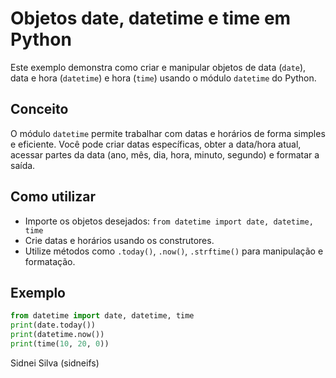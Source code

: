# Objetos date, datetime e time em Python

Este exemplo demonstra como criar e manipular objetos de data (`date`), data e hora (`datetime`) e hora (`time`) usando o módulo `datetime` do Python.

## Conceito

O módulo `datetime` permite trabalhar com datas e horários de forma simples e eficiente. Você pode criar datas específicas, obter a data/hora atual, acessar partes da data (ano, mês, dia, hora, minuto, segundo) e formatar a saída.

## Como utilizar

- Importe os objetos desejados: `from datetime import date, datetime, time`
- Crie datas e horários usando os construtores.
- Utilize métodos como `.today()`, `.now()`, `.strftime()` para manipulação e formatação.

## Exemplo

```python
from datetime import date, datetime, time
print(date.today())
print(datetime.now())
print(time(10, 20, 0))
```

Sidnei Silva (sidneifs)

